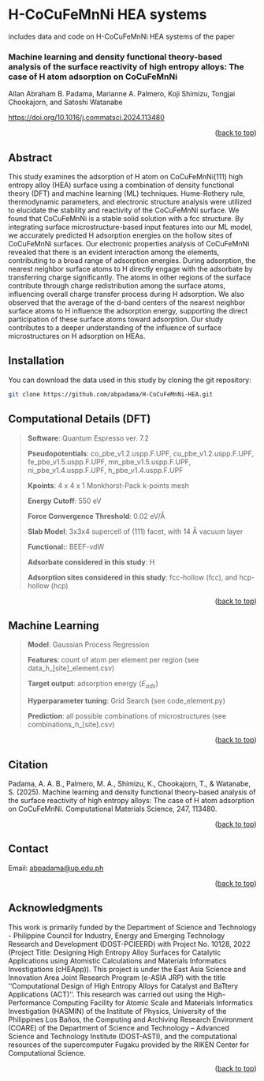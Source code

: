 # H-CoCuFeMnNi HEA systems

includes data and code on H-CoCuFeMnNi HEA systems of the paper 

### Machine learning and density functional theory-based analysis of the surface reactivity of high entropy alloys: The case of H atom adsorption on CoCuFeMnNi
Allan Abraham B. Padama, Marianne A. Palmero, Koji Shimizu, Tongjai Chookajorn, and Satoshi Watanabe

https://doi.org/10.1016/j.commatsci.2024.113480

<p align="right">(<a href="#readme-top">back to top</a>)</p>

## Abstract
This study examines the adsorption of H atom on CoCuFeMnNi(111) high entropy alloy (HEA) surface using a combination of density functional theory (DFT) and machine learning (ML) techniques. Hume-Rothery rule, thermodynamic parameters, and electronic structure analysis were utilized to elucidate the stability and reactivity of the CoCuFeMnNi surface. We found that CoCuFeMnNi is a stable solid solution with a fcc structure. By integrating surface microstructure-based input features into our ML model, we accurately predicted H adsorption energies on the hollow sites of CoCuFeMnNi surfaces. Our electronic properties analysis of CoCuFeMnNi revealed that there is an evident interaction among the elements, contributing to a broad range of adsorption energies. During adsorption, the nearest neighbor surface atoms to H directly engage with the adsorbate by transferring charge significantly. The atoms in other regions of the surface contribute through charge redistribution among the surface atoms, influencing overall charge transfer process during H adsorption. We also observed that the average of the d-band centers of the nearest neighbor surface atoms to H influence the adsorption energy, supporting the direct participation of these surface atoms toward adsorption. Our study contributes to a deeper understanding of the influence of surface microstructures on H adsorption on HEAs.


## Installation

You can download the data used in this study by cloning the git repository:
   ```sh
   git clone https://github.com/abpadama/H-CoCuFeMnNi-HEA.git
   ```

[//]: # (To install the required packages, use)

[//]: # (   ```sh)

[//]: # (   pip install -r requirement.txt)

[//]: # (   ```)

<!-- USAGE EXAMPLES -->
## Computational Details (DFT)
> **Software**: Quantum Espresso ver. 7.2
>
> **Pseudopotentials**: co_pbe_v1.2.uspp.F.UPF, cu_pbe_v1.2.uspp.F.UPF, fe_pbe_v1.5.uspp.F.UPF, mn_pbe_v1.5.uspp.F.UPF, ni_pbe_v1.4.uspp.F.UPF, h_pbe_v1.4.uspp.F.UPF
>
> **Kpoints**: 4 x 4 x 1 Monkhorst-Pack k-points mesh
>
> **Energy Cutoff**: 550 eV
>
> **Force Convergence Threshold**: 0.02 eV/Å
>
> **Slab Model**:  3x3x4 supercell of (111) facet, with 14 Å vacuum layer
>
> **Functional:**: BEEF-vdW
>
> **Adsorbate considered in this study**: H
>
> **Adsorption sites considered in this study**: fcc-hollow (fcc), and hcp-hollow (hcp)

<p align="right">(<a href="#readme-top">back to top</a>)</p>

<!-- USAGE EXAMPLES -->
## Machine Learning
>**Model**: Gaussian Process Regression
>
>**Features**: count of atom per element per region (see data_h_[site]_element.csv)
>
>**Target output**: adsorption energy ($E_{ads}$)
>
>**Hyperparameter tuning**: Grid Search (see code_element.py)
>
>**Prediction**: all possible combinations of microstructures (see combinations_h_[site].csv)

<p align="right">(<a href="#readme-top">back to top</a>)</p>


<!-- LICENSE -->
## Citation
Padama, A. A. B., Palmero, M. A., Shimizu, K., Chookajorn, T., & Watanabe, S. (2025). Machine learning and density functional theory-based analysis of the surface reactivity of high entropy alloys: The case of H atom adsorption on CoCuFeMnNi. Computational Materials Science, 247, 113480.
<p align="right">(<a href="#readme-top">back to top</a>)</p>


<!-- CONTACT -->
## Contact

Email: abpadama@up.edu.ph

<p align="right">(<a href="#readme-top">back to top</a>)</p>


<!-- ACKNOWLEDGMENTS -->
## Acknowledgments

This work is primarily funded by the Department of Science and Technology - Philippine Council for Industry, Energy and Emerging Technology Research and Development (DOST-PCIEERD) with Project No. 10128, 2022 (Project Title: Designing High Entropy Alloy Surfaces for Catalytic Applications using Atomistic Calculations and Materials Informatics Investigations (cHEApp)). This project is under the East Asia Science and Innovation Area Joint Research Program (e-ASIA JRP) with the title ‘‘Computational Design of High Entropy Alloys for Catalyst and BaTtery Applications (ACT)’’. This research was carried out using the High-Performance Computing Facility for Atomic Scale and Materials Informatics Investigation (HASMIN) of the Institute of Physics, University of the Philippines Los Baños, the Computing and Archiving Research Environment (COARE) of the Department of Science and Technology – Advanced Science and Technology Institute (DOST-ASTI), and the computational resources of the supercomputer Fugaku provided by the RIKEN Center for Computational Science.

<p align="right">(<a href="#readme-top">back to top</a>)</p>
